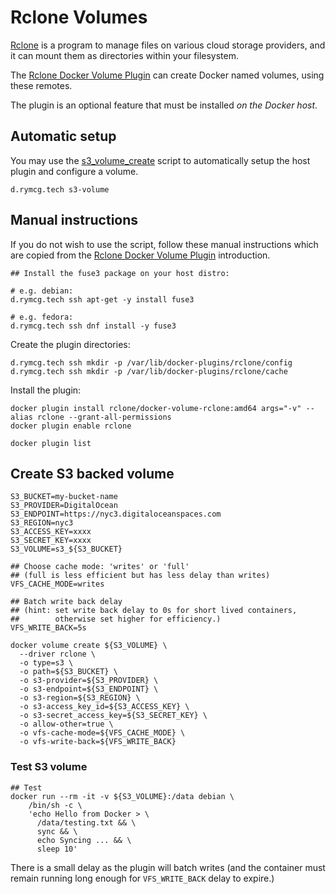 # Rclone Volumes

[Rclone](https://rclone.org/) is a program to manage files on various
cloud storage providers, and it can mount them as directories within
your filesystem.

The [Rclone Docker Volume
Plugin](https://rclone.org/docker/#introduction) can create Docker
named volumes, using these remotes. 

The plugin is an optional feature that must be installed _on the
Docker host_.

## Automatic setup

You may use the
[s3_volume_create](https://github.com/EnigmaCurry/d.rymcg.tech/blob/master/_scripts/s3_volume_create)
script to automatically setup the host plugin and configure a volume.

```
d.rymcg.tech s3-volume
```

## Manual instructions

If you do not wish to use the script, follow these manual instructions
which are copied from the [Rclone Docker Volume
Plugin](https://rclone.org/docker/#introduction) introduction.

```
## Install the fuse3 package on your host distro:

# e.g. debian:
d.rymcg.tech ssh apt-get -y install fuse3

# e.g. fedora:
d.rymcg.tech ssh dnf install -y fuse3
```

Create the plugin directories:

```
d.rymcg.tech ssh mkdir -p /var/lib/docker-plugins/rclone/config
d.rymcg.tech ssh mkdir -p /var/lib/docker-plugins/rclone/cache
```

Install the plugin:

```
docker plugin install rclone/docker-volume-rclone:amd64 args="-v" --alias rclone --grant-all-permissions
docker plugin enable rclone
```

```
docker plugin list
```

## Create S3 backed volume

```
S3_BUCKET=my-bucket-name
S3_PROVIDER=DigitalOcean
S3_ENDPOINT=https://nyc3.digitaloceanspaces.com
S3_REGION=nyc3
S3_ACCESS_KEY=xxxx
S3_SECRET_KEY=xxxx
S3_VOLUME=s3_${S3_BUCKET}

## Choose cache mode: 'writes' or 'full' 
## (full is less efficient but has less delay than writes)
VFS_CACHE_MODE=writes

## Batch write back delay
## (hint: set write back delay to 0s for short lived containers, 
##        otherwise set higher for efficiency.)
VFS_WRITE_BACK=5s

docker volume create ${S3_VOLUME} \
  --driver rclone \
  -o type=s3 \
  -o path=${S3_BUCKET} \
  -o s3-provider=${S3_PROVIDER} \
  -o s3-endpoint=${S3_ENDPOINT} \
  -o s3-region=${S3_REGION} \
  -o s3-access_key_id=${S3_ACCESS_KEY} \
  -o s3-secret_access_key=${S3_SECRET_KEY} \
  -o allow-other=true \
  -o vfs-cache-mode=${VFS_CACHE_MODE} \
  -o vfs-write-back=${VFS_WRITE_BACK}
```

### Test S3 volume

```
## Test
docker run --rm -it -v ${S3_VOLUME}:/data debian \
    /bin/sh -c \
    'echo Hello from Docker > \
      /data/testing.txt && \
      sync && \
      echo Syncing ... && \
      sleep 10'
```

There is a small delay as the plugin will batch writes (and the
container must remain running long enough for `VFS_WRITE_BACK` delay
to expire.)
